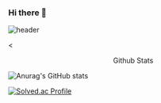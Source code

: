 ### Hi there 👋

<!--
**resti999/resti999** is a ✨ _special_ ✨ repository because its `README.md` (this file) appears on your GitHub profile.

Here are some ideas to get you started:

- 🔭 I’m currently working on ...
- 🌱 I’m currently learning ...
- 👯 I’m looking to collaborate on ...
- 🤔 I’m looking for help with ...
- 💬 Ask me about ...
- 📫 How to reach me: ...
- 😄 Pronouns: ...
- ⚡ Fun fact: ...
-->

![header](https://capsule-render.vercel.app/api?type=shark&color=auto&height=300&section=header&text=resti999%20&fontSize=90)

<

<div align="center">Github Stats</div>

![Anurag's GitHub stats](https://github-readme-stats.vercel.app/api?username=resti999&show_icons=true&theme=dark)

[![Solved.ac Profile](http://mazassumnida.wtf/api/generate_badge?boj=spookey)](https://solved.ac/spookey)



